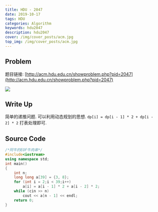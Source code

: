 ```yaml
---
title: HDU - 2047
date: 2019-10-17
tags: HDU
categories: Algorithm
keywords: hdu2047
description: hdu2047
cover: /img/cover_posts/acm.jpg
top_img: /img/cover_posts/acm.jpg
---
```

## Problem

题目链接: [http://acm.hdu.edu.cn/showproblem.php?pid=2047](http://acm.hdu.edu.cn/showproblem.php?pid=2047)

![](/img/img_posts/hdu2047.png)

## Write Up

简单的递推问题.
可以利用动态规划的思想.
`dp[i] = dp[i - 1] * 2 + dp[i - 2] * 2`
打表处理即可.

## Source Code

``` c++
/*阿牛的EOF牛肉串*/
#include<iostream>
using namespace std;
int main()
{
	int n;
	long long a[39] = {3, 8};
	for (int i = 2;i < 39;i++)
		a[i] = a[i - 1] * 2 + a[i - 2] * 2;
	while (cin >> n)
		cout << a[n - 1] << endl;
	return 0;
}
```
